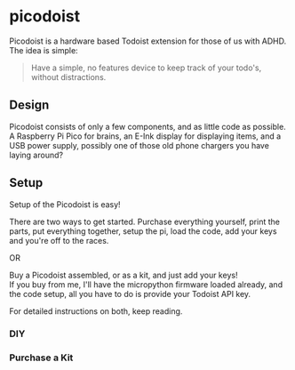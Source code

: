 # picodoist

Picodoist is a hardware based Todoist extension for those of us with ADHD.   
The idea is simple:  
> Have a simple, no features device to keep track of your todo's, without distractions.  

## Design  
Picodoist consists of only a few components, and as little code as possible.  
A Raspberry Pi Pico for brains, an E-Ink display for displaying items, and a USB power supply, possibly one of those old phone chargers you have laying around?  

## Setup  
Setup of the Picodoist is easy!  

There are two ways to get started. Purchase everything yourself, print the parts, put everything together, setup the pi, load the code, add your keys and you're off to the races.  

OR  

Buy a Picodoist assembled, or as a kit, and just add your keys!  
If you buy from me, I'll have the micropython firmware loaded already, and the code setup, all you have to do is provide your Todoist API key.  

For detailed instructions on both, keep reading.

### DIY  

### Purchase a Kit  

